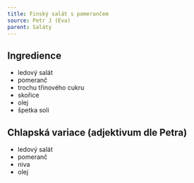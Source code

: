 ```yaml
---
title: Finský salát s pomerančem
source: Petr J (Eva)
parent: Saláty
---
```


## Ingredience
- ledový salát
- pomeranč
- trochu třinového cukru
- skořice
- olej
- špetka soli

## Chlapská variace (adjektivum dle Petra)
- ledový salát
- pomeranč
- niva
- olej
